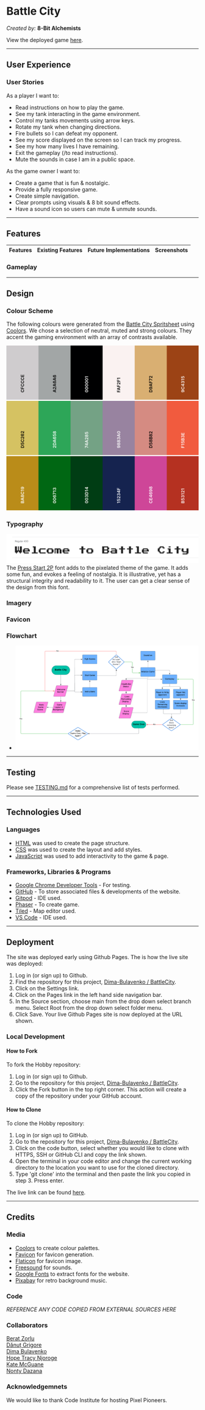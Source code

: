 # Battle City

*Created by:* <strong>8-Bit Alchemists</strong>

View the deployed game [here](https://dima-bulavenko.github.io/BattleCity/).

---

## User Experience


### User Stories

As a player I want to:
- Read instructions on how to play the game.
- See my tank interacting in the game environment.
- Control my tanks movements using arrow keys.
- Rotate my tank when changing directions.
- Fire bullets so I can defeat my opponent.
- See my score displayed on the screen so I can track my progress.
- See my how many lives I have remaining.
- Exit the gameplay (/to read instructions).
- Mute the sounds in case I am in a public space.


As the game owner I want to:
- Create a game that is fun & nostalgic.
- Provide a fully responsive game.
- Create simple navigation.
- Clear prompts using visuals & 8 bit sound effects.
- Have a sound icon so users can mute & unmute sounds.

---

## Features

| Features | Existing Features | Future Implementations | Screenshots |
| --- | --- | --- | --- |

### Gameplay

---

## Design


### Colour Scheme

The following colours were generated from the [Battle City Spritsheet](assets/battle_city_spritesheet.png) using [Coolors](https://coolors.co/). We chose a selection of neutral, muted and strong colours. They accent the gaming environment with an array of contrasts available.

![Battle City Neutral Colour Palette](docs/design/battle_city_neutral.png)
![Battle City Muted Colour Palette](docs/design/battle_city_muted.png)
![Battle City Strong Colour Palette](docs/design/battle_city_strong.png)


### Typography

![Battle City Font](docs/fonts/battle_city_font.PNG)
The [Press Start 2P](https://fonts.google.com/specimen/Press+Start+2P?preview.text=Welcome%20to%20Battle%20City&query=Press+Start+2P) font adds to the pixelated theme of the game. It adds some fun, and evokes a feeling of nostalgia. It is illustrative, yet has a structural integrity and readability to it. The user can get a clear sense of the design from this font.


### Imagery


### Favicon


### Flowchart

- ![Game Layout](/docs/battle_city_game_layout_visual.png)

---

## Testing

Please see [TESTING.md](TESTING.md) for a comprehensive list of tests performed.

---

## Technologies Used


### Languages

- [HTML](https://developer.mozilla.org/en-US/docs/Web/HTML) was used to create the page structure.
- [CSS](https://developer.mozilla.org/en-US/docs/Web/css) was used to create the layout and add styles.
- [JavaScript](https://developer.mozilla.org/en-US/docs/Web/JavaScript) was used to add interactivity to the game & page.


### Frameworks, Libraries & Programs

- [Google Chrome Developer Tools](https://developer.chrome.com/docs/devtools/overview/) - For testing.
- [GitHub](https://github.com/) - To store associated files & developments of the website.
- [Gitpod](https://www.gitpod.io/) - IDE used.
- [Phaser](https://phaser.io/) - To create game.
- [Tiled](https://www.mapeditor.org/) - Map editor used.
- [VS Code](https://code.visualstudio.com/) - IDE used.


---

## Deployment

The site was deployed early using Github Pages. The is how the live site was deployed:

  1. Log in (or sign up) to Github.
  2. Find the repository for this project, [Dima-Bulavenko / BattleCity](https://github.com/Dima-Bulavenko/BattleCity).
  3. Click on the Settings link.
  4. Click on the Pages link in the left hand side navigation bar.
  5. In the Source section, choose main from the drop down select branch menu. Select Root from the drop down select folder menu.
  6. Click Save. Your live Github Pages site is now deployed at the URL shown.


  ### Local Development

  #### How to Fork

  To fork the Hobby repository:

  1. Log in (or sign up) to Github.
  2. Go to the repository for this project, [Dima-Bulavenko / BattleCity](https://github.com/Dima-Bulavenko/BattleCity).
  3. Click the Fork button in the top right corner. This action will create a copy of the repository under your GitHub account.


  #### How to Clone

  To clone the Hobby repository:

  1. Log in (or sign up) to GitHub.
  2. Go to the repository for this project, [Dima-Bulavenko / BattleCity](https://github.com/Dima-Bulavenko/BattleCity).
  3. Click on the code button, select whether you would like to clone with HTTPS, SSH or GitHub CLI and copy the link shown.
  4. Open the terminal in your code editor and change the current working directory to the location you want to use for the cloned directory.
  5. Type 'git clone' into the terminal and then paste the link you copied in step 3. Press enter.

The live link can be found [here](https://dima-bulavenko.github.io/BattleCity/).


---

## Credits

### Media

* [Coolors](https://coolors.co/) to create colour palettes.
* [Favicon](https://favicon.io/) for favicon generation.
* [Flaticon](https://favicon.io/) for favicon image.
* [Freesound](https://freesound.org/) for sounds.
* [Google Fonts](https://fonts.google.com/) to extract fonts for the website.
* [Pixabay](https://pixabay.com/sound-effects/search/retro%20games/) for retro background music.

### Code
*REFERENCE ANY CODE COPIED FROM EXTERNAL SOURCES HERE*

### Collaborators

[Berat Zorlu](https://github.com/beratzorlu)<br>
[Dănuț Grigore](https://github.com/Danut89)<br>
[Dima Bulavenko](https://github.com/Dima-Bulavenko)<br>
[Hope Tracy Njoroge](https://github.com/Njorogetracy)<br>
[Kate McGuane](https://github.com/KateMcGuane)<br>
[Nonty Dazana](https://github.com/NontyD)

### Acknowledgemnets

We would like to thank Code Institute for hosting Pixel Pioneers.
